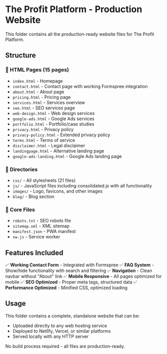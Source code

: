 # The Profit Platform - Production Website

This folder contains all the production-ready website files for The Profit Platform.

## Structure

### 📄 HTML Pages (15 pages)
- `index.html` - Homepage
- `contact.html` - Contact page with working Formspree integration
- `about.html` - About page
- `pricing.html` - Pricing page
- `services.html` - Services overview
- `seo.html` - SEO services page
- `web-design.html` - Web design services
- `google-ads.html` - Google Ads services
- `portfolio.html` - Portfolio/case studies
- `privacy.html` - Privacy policy
- `privacy-policy.html` - Extended privacy policy
- `terms.html` - Terms of service
- `disclaimer.html` - Legal disclaimer
- `landingpage.html` - Alternative landing page
- `google-ads-landing.html` - Google Ads landing page

### 📁 Directories
- `css/` - All stylesheets (21 files)
- `js/` - JavaScript files including consolidated.js with all functionality
- `images/` - Logo, favicons, and other images
- `blog/` - Blog section

### 🔧 Core Files
- `robots.txt` - SEO robots file
- `sitemap.xml` - XML sitemap
- `manifest.json` - PWA manifest
- `sw.js` - Service worker

## Features Included

✅ **Working Contact Form** - Integrated with Formspree
✅ **FAQ System** - Show/hide functionality with search and filtering
✅ **Navigation** - Clean navbar without "About" link
✅ **Mobile Responsive** - All pages optimized for mobile
✅ **SEO Optimized** - Proper meta tags, structured data
✅ **Performance Optimized** - Minified CSS, optimized loading

## Usage

This folder contains a complete, standalone website that can be:
- Uploaded directly to any web hosting service
- Deployed to Netlify, Vercel, or similar platforms
- Served locally with any HTTP server

No build process required - all files are production-ready.